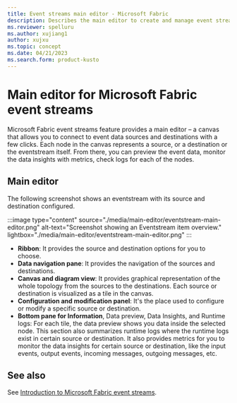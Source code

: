 ```yaml
---
title: Event streams main editor - Microsoft Fabric
description: Describes the main editor to create and manage event streams in Microsoft Fabric. 
ms.reviewer: spelluru
ms.author: xujiang1
author: xujxu
ms.topic: concept
ms.date: 04/21/2023
ms.search.form: product-kusto
---
```


# Main editor for Microsoft Fabric event streams
Microsoft Fabric event streams feature provides a main editor – a canvas that allows you to connect to event data sources and destinations with a few clicks. Each node in the canvas represents a source, or a destination or the eventstream itself. From there, you can preview the event data, monitor the data insights with metrics, check logs for each of the nodes. 

## Main editor
The following screenshot shows an eventstream with its source and destination configured. 

:::image type="content" source="./media/main-editor/eventstream-main-editor.png" alt-text="Screenshot showing an Eventstream item overview." lightbox="./media/main-editor/eventstream-main-editor.png" :::

- **Ribbon**: It provides the source and destination options for you to choose. 
- **Data navigation pane**: It provides the navigation of the sources and destinations. 
- **Canvas and diagram view**: It provides graphical representation of the whole topology from the sources to the destinations. Each source or destination is visualized as a tile in the canvas. 
- **Configuration and modification panel**: It's the place used to configure or modify a specific source or destination.  
- **Bottom pane for Information**, Data preview, Data Insights, and Runtime logs: For each tile, the data preview  shows you data inside the selected node. This section also summarizes runtime logs where the runtime logs exist in certain source or destination. It also provides metrics for you to monitor the data insights for certain source or destination, like the input events, output events, incoming messages, outgoing messages, etc. 

## See also
See [Introduction to Microsoft Fabric event streams](overview.md).


 